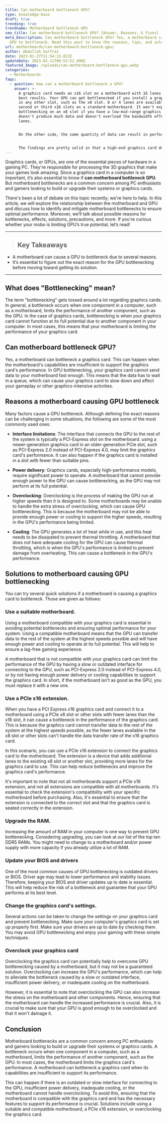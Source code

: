 ```yaml
---
title: Can motherboard bottleneck GPU?
type: knowledge-base
draft: true
trending: true
trendname: Motherboard bottleneck GPU
seo_title: Can motherboard bottleneck GPU? [Answer, Reasons, & Fixes]
meta_Description: Can motherboard bottleneck GPU? Yes, a motherboard can cause a
  GPU to bottleneck. Read this post to know the reasons, tips, and solutions.
url: motherboards/can-motherboard-bottleneck-gpu/
author: Abdullah Sarfraz
date: 2023-01-27T11:54:13.013Z
updateDate: 2023-02-11T09:53:52.490Z
featured_Image: /uploads/can-motherboard-bottleneck-gpu.webp
categories:
  - Motherboards
faqs:
  - question: How can a motherboard bottleneck a GPU?
    answer: >-
      A graphics card needs an x16 slot on a motherboard with 16 lanes for the
      best results. Your GPU can get bottlenecked if you install a graphics card
      in any other slot, such as the x8 slot. 8 or 4 lanes are available in the
      second or third x16 slots on a standard motherboard. It won't experience
      bottlenecking on an x8 slot if you have a low-mid-range graphics card that
      doesn't produce much data and doesn't overload the bandwidth offered by 8
      lanes. 


      On the other side, the same quantity of data can result in performance bottlenecks if you have a high-end GPU that does generate more data. Budget Systems carried out an excellent study on this subject. They used various software and video games to test an NVIDIA Titan X PCIe 3.0 card in x8 and x16 slots. 


      The findings are pretty solid in that a high-end graphics card does lag when put into an x8 slot as well as a 16 slot. The only method to achieve maximum performance if you have a modern device but an older motherboard with older-generation PCIe slots is to change your motherboard. When utilizing the cards in earlier PCIe slots, there is a noticeable reduction in DaVinci Resolve's (video editing software) performance.
---
```

Graphics cards, or GPUs, are one of the essential pieces of hardware in a gaming PC. They're responsible for processing the 3D graphics that make your games look amazing. Since a graphics card in a computer is so important, it’s also essential to know if **can motherboard bottleneck GPU**. But motherboard bottlenecks are a common concern among PC enthusiasts and gamers looking to build or upgrade their systems or graphics cards. 

There's been a lot of debate on this topic recently; we're here to help. In this article, we will explore the relationship between the motherboard and GPU and discuss how to identify and mitigate motherboard bottlenecks to ensure optimal performance. Moreover, we’ll talk about possible reasons for bottlenecks, effects, solutions, precautions, and more. If you're curious whether your mobo is limiting GPU’s true potential, let’s read!

- - -

> ## Key Takeaways

* A motherboard can cause a GPU to bottleneck due to several reasons.
* It’s essential to figure out the exact reason for the GPU bottlenecking before moving toward getting its solution.

- - -

## What does "Bottlenecking" mean?

The term "bottlenecking" gets tossed around a lot regarding graphics cards. In general, a bottleneck occurs when one component in a computer, such as a motherboard, limits the performance of another component, such as the GPU. In the case of graphics cards, bottlenecking is when your graphics card cannot function at its full potential due to another component in your computer. In most cases, this means that your motherboard is limiting the performance of your graphics card. 

## Can motherboard bottleneck GPU?

Yes, a motherboard can bottleneck a graphics card. This can happen when the motherboard's capabilities are insufficient to support the graphics card's performance. In GPU bottlenecking, your graphics card cannot send data to your motherboard fast enough. This means that the data has to wait in a queue, which can cause your graphics card to slow down and affect your gameplay or other graphics-intensive activities.

## Reasons a motherboard causing GPU bottleneck

Many factors cause a GPU bottleneck. Although defining the exact reasons can be challenging in some situations, the following are some of the most commonly used ones:

* **Interface limitations**: The interface that connects the GPU to the rest of the system is typically a PCI-Express slot on the motherboard. using a newer-generation graphics card in an older-generation PCIe slot, such as PCI-Express 2.0 instead of PCI-Express 4.0, may limit the graphics card's performance. It can also happen if the graphics card is installed in a slot with fewer than suitable pins.


* **Power delivery**: Graphics cards, especially high-performance models, require significant power to operate. A motherboard that cannot provide enough power to the GPU can cause bottlenecking, as the GPU may not perform at its full potential.


* **Overclocking**: Overclocking is the process of making the GPU run at higher speeds than it is designed to. Some motherboards may be unable to handle the extra stress of overclocking, which can cause GPU bottlenecking. This is because the motherboard may not be able to provide enough power or cooling to support the higher speeds, resulting in the GPU's performance being limited.


* **Cooling**: The GPU generates a lot of heat while in use, and this heat needs to be dissipated to prevent thermal throttling. A motherboard that does not have adequate cooling for the GPU can cause thermal throttling, which is when the GPU's performance is limited to prevent damage from overheating. This can cause a bottleneck in the GPU's performance.

## Solutions to motherboard causing GPU bottlenecking

You can try several quick solutions if a motherboard is causing a graphics card to bottleneck. Those are given as follows:

### Use a suitable motherboard.

Using a motherboard compatible with your graphics card is essential in avoiding potential bottlenecks and ensuring optimal performance for your system. Using a compatible motherboard means that the GPU can transfer data to the rest of the system at the highest speeds possible and will have enough power and cooling to operate at its full potential. This will help to ensure a lag-free gaming experience.

A motherboard that is not compatible with your graphics card can limit the performance of the GPU by having a slow or outdated interface for connecting to the GPU, such as PCI-Express 2.0 instead of PCI-Express 4.0, or by not having enough power delivery or cooling capabilities to support the graphics card. In short, if the motherboard isn’t as good as the GPU, you must replace it with a new one.

### Use a PCIe x16 extension.

When you have a PCI Express x16 graphics card and connect it to a motherboard using a PCIe x8 slot or other slots with fewer lanes than the x16 slot, it can cause a bottleneck in the performance of the graphics card. This is because the graphics card cannot transfer data to the rest of the system at the highest speeds possible, as the fewer lanes available in the x8 slot or other slots can't handle the data transfer rate of the x16 graphics card.

In this scenario, you can use a PCIe x16 extension to connect the graphics card to the motherboard. The extension is a device that adds additional lanes to the existing x8 slot or another slot, providing more lanes for the graphics card to use. This can help reduce bottlenecks and improve the graphics card's performance.

It's important to note that not all motherboards support a PCIe x16 extension, and not all extensions are compatible with all motherboards. It's essential to check the extension's compatibility with your specific motherboard before purchasing. Also, it's essential to ensure that the extension is connected to the correct slot and that the graphics card is seated correctly in the extension.

### Upgrade the RAM.

Increasing the amount of RAM in your computer is one way to prevent GPU bottlenecking. Considering upgrading, you can look at our list of the top ten DDR5 RAMs. You might need to change to a motherboard and/or power supply with more capacity if you already utilize a lot of RAM.

### Update your BIOS and drivers

One of the most common causes of GPU bottlenecking is outdated drivers or BIOS. Driver age may lead to lower performance and stability issues. Therefore, keeping your BIOS and driver updates up to date is essential. This will help reduce the risk of a bottleneck and guarantee that your GPU performs at its best level.

### Change the graphics card's settings.

Several actions can be taken to change the settings on your graphics card and prevent bottlenecking. Make sure your computer's graphics card is set up properly first. Make sure your drivers are up to date by checking them. You may avoid GPU bottlenecking and enjoy your gaming with these simple techniques.

### Overclock your graphics card

Overclocking the graphics card can potentially help to overcome GPU bottlenecking caused by a motherboard, but it may not be a guaranteed solution. Overclocking can increase the GPU's performance, which can help to alleviate the bottleneck caused by a slow or outdated interface, insufficient power delivery, or inadequate cooling on the motherboard.

However, it is essential to note that overclocking the GPU can also increase the stress on the motherboard and other components. Hence, ensuring that the motherboard can handle the increased performance is crucial. Also, it is crucial to make sure that your GPU is good enough to be overclocked and that it won't damage it.

## Conclusion

Motherboard bottlenecks are a common concern among PC enthusiasts and gamers looking to build or upgrade their systems or graphics cards. A bottleneck occurs when one component in a computer, such as a motherboard, limits the performance of another component, such as the GPU. In most cases, the motherboard limits the graphics card's performance. A motherboard can bottleneck a graphics card when its capabilities are insufficient to support its performance.

This can happen if there is an outdated or slow interface for connecting to the GPU, insufficient power delivery, inadequate cooling, or the motherboard cannot handle overclocking. To avoid this, ensuring that the motherboard is compatible with the graphics card and has the necessary features to support its performance is crucial. Solutions include using a suitable and compatible motherboard, a PCIe x16 extension, or overclocking the graphics card.